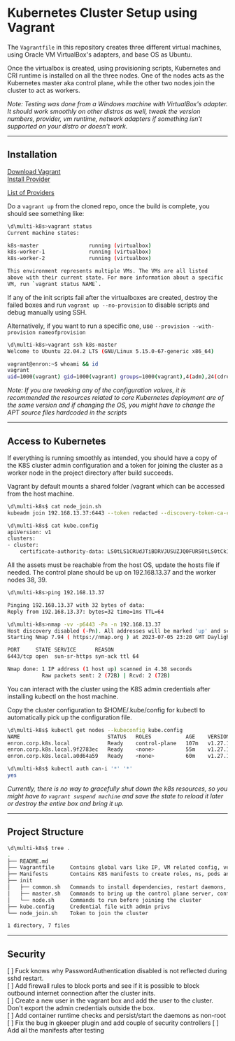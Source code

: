# Kubernetes Cluster Setup using Vagrant 

The `Vagrantfile` in this repository creates three different virtual machines, using Oracle VM VirtualBox's adapters, and base OS as Ubuntu. 

Once the virtualbox is created, using provisioning scripts, Kubernetes and CRI runtime is installed on all the three nodes. One of the nodes acts as the Kubernetes master aka control plane, while the other two nodes join the cluster to act as workers. 

*Note: Testing was done from a Windows machine with VirtualBox's adapter. It should work smoothly on other distros as well, tweak the version numbers, provider, vm runtime, network adapters if something isn't supported on your distro or doesn't work.*

---

## Installation

 [Download Vagrant](https://developer.hashicorp.com/vagrant/downloads) <br>
[Install Provider](https://www.virtualbox.org/wiki/Downloads) <br>

[List of Providers](https://developer.hashicorp.com/vagrant/docs/providers)

Do a `vagrant up` from the cloned repo, once the build is complete, you should see something like:

```bash
\d\multi-k8s>vagrant status
Current machine states:

k8s-master                running (virtualbox)
k8s-worker-1              running (virtualbox)
k8s-worker-2              running (virtualbox)

This environment represents multiple VMs. The VMs are all listed
above with their current state. For more information about a specific
VM, run `vagrant status NAME`.
```

If any of the init scripts fail after the virtualboxes are created, destroy the failed boxes and run `vagrant up --no-provision` to disable scripts and debug manually using SSH.

Alternatively, if you want to run a specific one, use `--provision --with-provision nameofprovision`

```bash
\d\multi-k8s>vagrant ssh k8s-master
Welcome to Ubuntu 22.04.2 LTS (GNU/Linux 5.15.0-67-generic x86_64)

vagrant@enron:~$ whoami && id
vagrant
uid=1000(vagrant) gid=1000(vagrant) groups=1000(vagrant),4(adm),24(cdrom),27(sudo),30(dip),46(plugdev),110(lxd)
```

*Note: If you are tweaking any of the configuration values, it is recommended the resources related to core Kubernetes deployment are of the same version and if changing the OS, you might have to change the APT source files hardcoded in the scripts*

---

## Access to Kubernetes 

If everything is running smoothly as intended, you should have a copy of the K8S cluster admin configuration and a token for joining the cluster as a worker node in the project directory after build succeeds.

Vagrant by default mounts a shared folder /vagrant which can be accessed from the host machine.

```bash
\d\multi-k8s$ cat node_join.sh
kubeadm join 192.168.13.37:6443 --token redacted --discovery-token-ca-cert-hash sha256:redacated

\d\multi-k8s$ cat kube.config
apiVersion: v1
clusters:
- cluster:
    certificate-authority-data: LS0tLS1CRUdJTiBDRVJUSUZJQ0FURS0tLS0tCk1JSUMvakNDQWVhZ0F3SUJBZ0lCQURBTkJna3Foa2lHOXcwQkFRc0ZBREFWTVJNd0VRWURWUVFERXdwcmRXSmwKY201bGRH.....
```

All the assets must be reachable from the host OS, update the hosts file if needed. The control plane should be up on 192.168.13.37 and the worker nodes 38, 39.

```bash
\d\multi-k8s>ping 192.168.13.37

Pinging 192.168.13.37 with 32 bytes of data:
Reply from 192.168.13.37: bytes=32 time=1ms TTL=64

\d\multi-k8s>nmap -vv -p6443 -Pn -n 192.168.13.37
Host discovery disabled (-Pn). All addresses will be marked 'up' and scan times may be slower.
Starting Nmap 7.94 ( https://nmap.org ) at 2023-07-05 23:20 GMT Daylight Time

PORT     STATE SERVICE      REASON
6443/tcp open  sun-sr-https syn-ack ttl 64

Nmap done: 1 IP address (1 host up) scanned in 4.38 seconds
           Raw packets sent: 2 (72B) | Rcvd: 2 (72B)

```

You can interact with the cluster using the K8S admin credentials after installing kubectl on the host machine.

Copy the cluster configuration to $HOME/.kube/config for kubectl to automatically pick up the configuration file.

```bash
\d\multi-k8s$ kubectl get nodes --kubeconfig kube.config
NAME                            STATUS   ROLES           AGE    VERSION
enron.corp.k8s.local            Ready    control-plane   107m   v1.27.1
enron.corp.k8s.local.9f2783ec   Ready    <none>          55m    v1.27.1
enron.corp.k8s.local.a0d64a59   Ready    <none>          60m    v1.27.1

\d\multi-k8s$ kubectl auth can-i '*' '*'
yes
```
*Currently, there is no way to gracefully shut down the k8s resources, so you might have to `vagrant suspend machine` and save the state to reload it later or destroy the entire box and bring it up.*

---

## Project Structure

```bash
\d\multi-k8s$ tree .
.
├── README.md
├── Vagrantfile     Contains global vars like IP, VM related config, versions of software 
├── Manifests       Contains K8S manifests to create roles, ns, pods and so on
├── init
│   ├── common.sh   Commands to install dependencies, restart daemons, set up networking
│   ├── master.sh   Commands to bring up the control plane server, configuration copy to host 
│   └── node.sh     Commands to run before joining the cluster
├── kube.config     Credential file with admin privs
└── node_join.sh    Token to join the cluster

1 directory, 7 files
```

---

## Security

[ ] Fuck knows why PasswordAuthentication disabled is not reflected during sshd restart. <br>
[ ] Add firewall rules to block ports and see if it is possible to block outbound internet connection after the cluster inits. <br>
[ ] Create a new user in the vagrant box and add the user to the cluster. Don't export the admin credentials outside the box. <br>
[ ] Add container runtime checks and persist/start the daemons as non-root <br>
[ ] Fix the bug in gkeeper plugin and add couple of security controllers
[ ] Add all the manifests after testing
